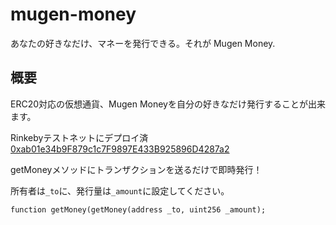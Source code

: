 # mugen-money

あなたの好きなだけ、マネーを発行できる。それが Mugen Money.

## 概要
ERC20対応の仮想通貨、Mugen Moneyを自分の好きなだけ発行することが出来ます。

Rinkebyテストネットにデプロイ済 [0xab01e34b9F879c1c7F9897E433B925896D4287a2](https://rinkeby.etherscan.io/address/0xab01e34b9f879c1c7f9897e433b925896d4287a2)

getMoneyメソッドにトランザクションを送るだけで即時発行！

所有者は`_to`に、発行量は`_amount`に設定してください。
```
function getMoney(getMoney(address _to, uint256 _amount);
```
